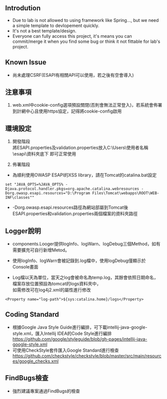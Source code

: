 ## Introdution
* Due to lab is not allowed to using framework like Spring..., but we need a simple template to devlopement quickly.
* It's not a best template/design.
* Everyone can fully access this project, it's means you can commit/merge it when you find some bug or think it not fittable for lab's project.

## Known Issue
* 尚未處理CSRF(ESAPI有相關API可以使用，若之後有空會導入)

## 注意事項  

1. web.xml中cookie-config選項預設關閉(否則會無法正常登入)，若系統會佈署到計網中心且使用https協定，記得將cookie-config啟用

## 環境設定  

1. 開發階段  
將ESAPI.properties及validation.properties放入C:\Users\使用者名稱\esapi\資料夾底下
即可正常使用  

2. 佈署階段  

* 為順利使用OWASP ESAPI的XSS library，請在Tomcat的catalina.bat設定

```
set "JAVA_OPTS=%JAVA_OPTS% -Djava.protocol.handler.pkgs=org.apache.catalina.webresources -Dorg.owasp.esapi.resources="D:\Program Files\Tomcat\webapps\ROOT\WEB-INF\classes""
```
* -Dorg.owasp.esapi.resources路徑為網站部屬到Tomcat後ESAPI.properties和validation.properties兩個檔案的資料夾路徑

## Logger說明
* components.Looger提供logInfo、logWarn、logDebug三個Method，如有需要擴充可自行新增Metod。

* 使用logInfo、logWarn會被記錄到.log檔中，使用logDebug僅顯示於Console畫面

* Log檔以天為單位，當天之log會被命名為temp.log，其餘會依照日期命名，檔案存放位置預設為tomcat的logs資料夾中，  
  如需修改可在log4j2.xml的屬性進行修改

```
<Property name="log-path">${sys:catalina.home}/logs</Property>
```

## Coding Standard  
* 根據Google Java Style Guide進行編排，可下載intellij-java-google-style.xml，匯入Intellij IDEA的Code Style進行編排  
https://github.com/google/styleguide/blob/gh-pages/intellij-java-google-style.xml  
* 可使用CheckStyle套件匯入Google Standard進行檢查
https://github.com/checkstyle/checkstyle/blob/master/src/main/resources/google_checks.xml

## FindBugs檢查
* 強烈建議專案通過FindBugs的檢查